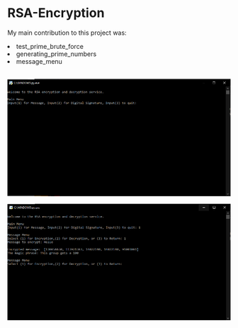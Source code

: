 # RSA-Encryption

My main contribution to this project was: 
<li>test_prime_brute_force</li>
<li>generating_prime_numbers</li>
<li>message_menu</li></br>

![Screenshots](https://github.com/Felly9217/RSA-Encryption/raw/master/RSA/RSA.PNG)</br>

![Screenshots](https://github.com/Felly9217/RSA-Encryption/raw/master/RSA/RSA%20Encryption.PNG)</br>

